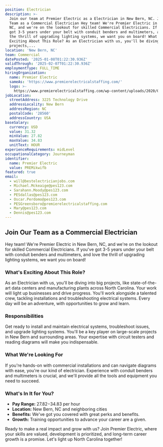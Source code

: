 ```yaml
---
position: Electrician
description: >-
  Join our team at Premier Electric as a Electrician in New Bern, NC. Join Our
  Team as a Commercial Electrician Hey team! We're Premier Electric in New Bern,
  NC, and we're on the lookout for skilled Commercial Electricians. If you've
  got 3-5 years under your belt with conduit benders and multimeters, and love
  the thrill of upgrading lighting systems, we want you on board! What's
  Exciting About This Role? As an Electrician with us, you'll be diving into big
  projects,...
location: 'New Bern, NC'
team: Commercial
datePosted: '2025-01-08T01:22:30.936Z'
validThrough: '2025-02-07T01:22:30.936Z'
employmentType: FULL_TIME
hiringOrganization:
  name: Premier Electric
  sameAs: 'https://www.premierelectricalstaffing.com/'
  logo: >-
    https://www.premierelectricalstaffing.com/wp-content/uploads/2020/05/Premier-Electrical-Staffing-logo.png
jobLocation:
  streetAddress: 3225 Technology Drive
  addressLocality: New Bern
  addressRegion: NC
  postalCode: '28560'
  addressCountry: USA
baseSalary:
  currency: USD
  value: 31.32
  minValue: 27.82
  maxValue: 34.83
  unitText: HOUR
experienceRequirements: midLevel
occupationalCategory: Journeyman
identifier:
  name: Premier Electric
  value: PREMikwifb
featured: true
email:
  - will@bestelectricianjobs.com
  - Michael.Mckeaige@pes123.com
  - Sarahann.Moody@pes123.com
  - PESdallas@pes123.com
  - Oscar.Perdomo@pes123.com
  - PESGreensboro@premierelectricalstaffing.com
  - Mary@pes123.com
  - Dennis@pes123.com
---
```




## Join Our Team as a Commercial Electrician

Hey team! We're Premier Electric in New Bern, NC, and we're on the lookout for skilled Commercial Electricians. If you've got 3-5 years under your belt with conduit benders and multimeters, and love the thrill of upgrading lighting systems, we want you on board!

### What's Exciting About This Role?

As an Electrician with us, you'll be diving into big projects, like state-of-the-art data centers and manufacturing plants across North Carolina. Your work will light up businesses and drive progress. You'll work alongside a talented crew, tackling installations and troubleshooting electrical systems. Every day will be an adventure, with opportunities to grow and learn.

### Responsibilities

Get ready to install and maintain electrical systems, troubleshoot issues, and upgrade lighting systems. You'll be a key player on large-scale projects in New Bern and surrounding areas. Your expertise with circuit testers and reading diagrams will make you indispensable.

### What We're Looking For

If you're hands-on with commercial installations and can navigate diagrams with ease, you're our kind of electrician. Experience with conduit benders and multimeters is crucial, and we'll provide all the tools and equipment you need to succeed.

### What's In It for You?

- **Pay Range:** $27.82-$34.83 per hour
- **Location:** New Bern, NC and neighboring cities
- **Benefits:** We've got you covered with great perks and benefits.
- **Growth:** Training opportunities to advance your career are a given.

Ready to make a real impact and grow with us? Join Premier Electric, where your skills are valued, development is prioritized, and long-term career growth is a promise. Let's light up North Carolina together!